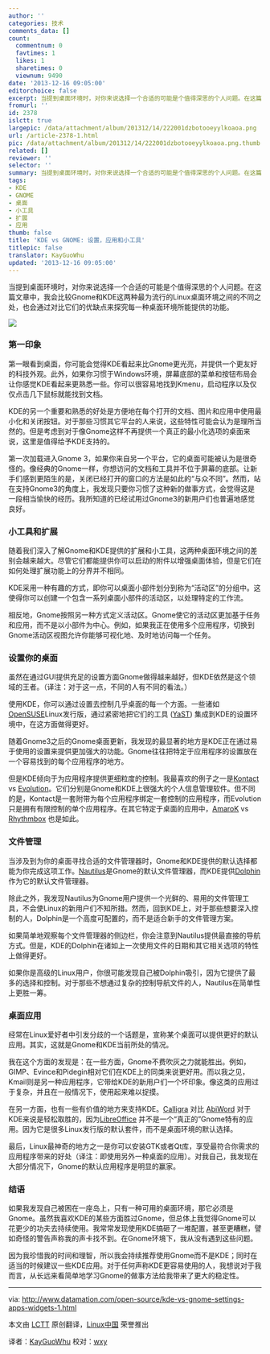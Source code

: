 ```yaml
---
author: ''
categories: 技术
comments_data: []
count:
  commentnum: 0
  favtimes: 1
  likes: 1
  sharetimes: 0
  viewnum: 9490
date: '2013-12-16 09:05:00'
editorchoice: false
excerpt: 当提到桌面环境时，对你来说选择一个合适的可能是个值得深思的个人问题。在这篇文章中，我会比较Gnome和KDE这两种最为流行的Linux桌面环境之间的不同之处，也会通过对比它们的优缺点来探究每一种桌面环境所能提供的  ...
fromurl: ''
id: 2378
islctt: true
largepic: /data/attachment/album/201312/14/222001dzbotooeyylkoaoa.png
url: /article-2378-1.html
pic: /data/attachment/album/201312/14/222001dzbotooeyylkoaoa.png.thumb.jpg
related: []
reviewer: ''
selector: ''
summary: 当提到桌面环境时，对你来说选择一个合适的可能是个值得深思的个人问题。在这篇文章中，我会比较Gnome和KDE这两种最为流行的Linux桌面环境之间的不同之处，也会通过对比它们的优缺点来探究每一种桌面环境所能提供的  ...
tags:
- KDE
- GNOME
- 桌面
- 小工具
- 扩展
- 应用
thumb: false
title: 'KDE vs GNOME: 设置，应用和小工具'
titlepic: false
translator: KayGuoWhu
updated: '2013-12-16 09:05:00'
---
```


当提到桌面环境时，对你来说选择一个合适的可能是个值得深思的个人问题。在这篇文章中，我会比较Gnome和KDE这两种最为流行的Linux桌面环境之间的不同之处，也会通过对比它们的优缺点来探究每一种桌面环境所能提供的功能。


![](/data/attachment/album/201312/14/222001dzbotooeyylkoaoa.png)


### 第一印象


第一眼看到桌面，你可能会觉得KDE看起来比Gnome更光亮，并提供一个更友好的科技外观。此外，如果你习惯于Windows环境，屏幕底部的菜单和按钮布局会让你感觉KDE看起来更熟悉一些。你可以很容易地找到Kmenu，启动程序以及仅仅点击几下鼠标就能找到文档。


KDE的另一个重要和熟悉的好处是方便地在每个打开的文档、图片和应用中使用最小化和关闭按钮。对于那些习惯其它平台的人来说，这些特性可能会认为是理所当然的。但是考虑到对于像Gnome这样不再提供一个真正的最小化选项的桌面来说，这里是值得给予KDE支持的。


第一次加载进入Gnome 3，如果你来自另一个平台，它的桌面可能被认为是很奇怪的。像经典的Gnome一样，你想访问的文档和工具并不位于屏幕的底部。让新手们感到更陌生的是，关闭已经打开的窗口的方法是如此的“与众不同”。然而，站在支持Gnome3的角度上，我发现只要你习惯了这种新的做事方式，会觉得这是一段相当愉快的经历。我所知道的已经试用过Gnome3的新用户们也普遍地感觉良好。


### 小工具和扩展


随着我们深入了解Gnome和KDE提供的扩展和小工具，这两种桌面环境之间的差别会越来越大。尽管它们都能提供你可以启动的附件以增强桌面体验，但是它们在如何处理扩展功能上的分界并不相同。


KDE采用一种有趣的方式，即你可以桌面小部件划分到称为“活动区”的分组中。这使得你可以创建一个包含一系列桌面小部件的活动区，以处理特定的工作流。


相反地，Gnome按照另一种方式定义活动区。Gnome使它的活动区更加基于任务和应用，而不是以小部件为中心。例如，如果我正在使用多个应用程序，切换到Gnome活动区视图允许你能够可视化地、及时地访问每一个任务。


### 设置你的桌面


虽然在通过GUI提供充足的设置方面Gnome做得越来越好，但KDE依然是这个领域的王者。（译注：对于这一点，不同的人有不同的看法。）


使用KDE，你可以通过设置去控制几乎桌面的每一个方面。一些诸如[OpenSUSE](http://www.opensuse.org/en/)Linux发行版，通过紧密地把它们的工具 ([YaST](http://en.opensuse.org/YaST_Software_Management)) 集成到KDE的设置环境中，在这方面做得更好。


随着Gnome3之后的Gnome桌面更新，我发现的最显著的地方是KDE正在通过易于使用的设置来提供更加强大的功能。Gnome往往把特定于应用程序的设置放在一个容易找到的每个应用程序的地方。


但是KDE倾向于为应用程序提供更细粒度的控制。我最喜欢的例子之一是[Kontact](http://userbase.kde.org/Kontact) vs [Evolution](https://projects.gnome.org/evolution/)。它们分别是Gnome和KDE上很强大的个人信息管理软件。但不同的是，Kontact是一套附带为每个应用程序绑定一套控制的应用程序，而Evolution只是拥有有限控制的单个应用程序。在其它特定于桌面的应用中，[AmaroK](http://amarok.kde.org/) vs [Rhythmbox](https://projects.gnome.org/rhythmbox/) 也是如此。


### 文件管理


当涉及到为你的桌面寻找合适的文件管理器时，Gnome和KDE提供的默认选择都能为你完成这项工作。[Nautilus](http://en.wikipedia.org/wiki/Nautilus_%28file_manager%29)是Gnome的默认文件管理器，而KDE提供[Dolphin](http://en.wikipedia.org/wiki/Dolphin_%28file_manager%29) 作为它的默认文件管理器。


除此之外，我发现Nautilus为Gnome用户提供一个光鲜的、易用的文件管理工具，不会使Linux的新用户们不知所措。然而，回到KDE上，对于那些想要深入控制的人，Dolphin是一个高度可配置的，而不是适合新手的文件管理方案。


如果简单地观察每个文件管理器的侧边栏，你会注意到Nautilus提供最直接的导航方式。但是，KDE的Dolphin在诸如上一次使用文件的日期和其它相关选项的特性上做得更好。


如果你是高级的Linux用户，你很可能发现自己被Dolphin吸引，因为它提供了最多的选择和控制。对于那些不想通过复杂的控制导航文件的人，Nautilus在简单性上更胜一筹。


### 桌面应用


经常在Linux爱好者中引发分歧的一个话题是，宣称某个桌面可以提供更好的默认应用。其实，这就是Gnome和KDE当前所处的情况。


我在这个方面的发现是：在一些方面，Gnome不费吹灰之力就能胜出。例如，GIMP、Evince和Pidegin相对它们在KDE上的同类来说更好用。而以我之见，Kmail则是另一种应用程序，它带给KDE的新用户们一个坏印象。像这类的应用过于复杂，并且在一般情况下，使用起来难以捉摸。


在另一方面，也有一些有价值的地方来支持KDE。[Calligra](http://www.calligra-suite.org/) 对比 [AbiWord](http://www.abisource.com/) 对于KDE来说是轻松取胜的，因为[LibreOffice](http://www.libreoffice.org/) 并不是一个“真正的”Gnome特有的应用。因为它是很多Linux发行版的默认套件，而不是桌面环境的默认选择。


最后，Linux最神奇的地方之一是你可以安装GTK或者Qt库，享受最符合你需求的应用程序带来的好处（译注：即使用另外一种桌面的应用）。对我自己，我发现在大部分情况下，Gnome的默认应用程序是明显的赢家。


### 结语


如果我发现自己被困在一座岛上，只有一种可用的桌面环境，那它必须是Gnome。虽然我喜欢KDE的某些方面胜过Gnome，但总体上我觉得Gnome可以花更少的功夫去持续使用。我常常发现使用KDE搞砸了一堆配置，甚至更糟糕，譬如奇怪的警告声称我的声卡找不到。在Gnome环境下，我从没有遇到这些问题。


因为我珍惜我的时间和理智，所以我会持续推荐使用Gnome而不是KDE；同时在适当的时候建议一些KDE应用。对于任何声称KDE更容易使用的人，我想说对于我而言，从长远来看简单地学习Gnome的做事方法给我带来了更大的稳定性。


 




---


via: <http://www.datamation.com/open-source/kde-vs-gnome-settings-apps-widgets-1.html>


本文由 [LCTT](https://github.com/LCTT/TranslateProject) 原创翻译，[Linux中国](http://linux.cn/) 荣誉推出


译者：[KayGuoWhu](https://github.com/KayGuoWhu) 校对：[wxy](https://github.com/wxy)